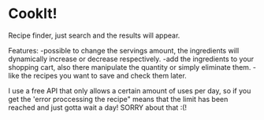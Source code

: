 # CookIt!
Recipe finder, just search and the results will appear. 

Features:
 -possible to change the servings amount, the ingredients will dynamically increase or decrease respectively.
 -add the ingredients to your shopping cart, also there manipulate the quantity or simply eliminate them.
 -like the recipes you want to save and check them later.
 
 
 I use a free API that only allows a certain amount of uses per day, so if you get the 'error proccessing the recipe" means that the limit has been reached and just gotta wait a day! SORRY about that :(!
 
